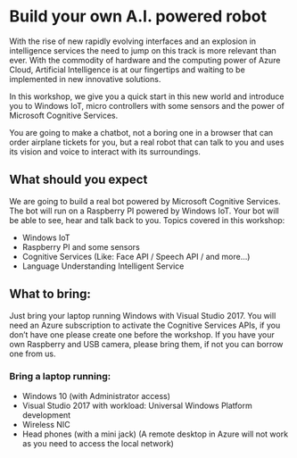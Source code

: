 # Build your own A.I. powered robot
With the rise of new rapidly evolving interfaces and an explosion in intelligence services the need to jump on this track is more relevant than ever. With the commodity of hardware and the computing power of Azure Cloud, Artificial Intelligence is at our fingertips and waiting to be implemented in new innovative solutions. 

In this workshop, we give you a quick start in this new world and introduce you to Windows IoT, micro controllers with some sensors and the power of Microsoft Cognitive Services. 

You are going to make a chatbot, not a boring one in a browser that can order airplane tickets for you, but a real robot that can talk to you and uses its vision and voice to interact with its surroundings.

## What should you expect
We are going to build a real bot powered by Microsoft Cognitive Services. The bot will run on a Raspberry PI powered by Windows IoT. Your bot will be able to see, hear and talk back to you. 
Topics covered in this workshop:
- Windows IoT
- Raspberry PI and some sensors
- Cognitive Services (Like: Face API / Speech API / and more…)
- Language Understanding Intelligent Service

## What to bring:
Just bring your laptop running Windows with Visual Studio 2017. You will need an Azure subscription to activate the Cognitive Services APIs, if you don’t have one please create one before the workshop. If you have your own Raspberry and USB camera, please bring them, if not you can borrow one from us.

### Bring a laptop running:
- Windows 10 (with Administrator access)
- Visual Studio 2017 with workload: Universal Windows Platform development
- Wireless NIC
- Head phones (with a mini jack)
(A remote desktop in Azure will not work as you need to access the local network)
